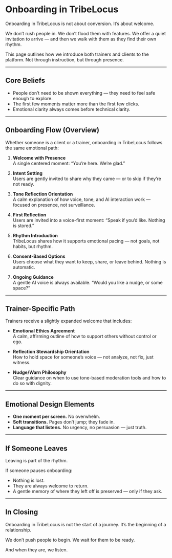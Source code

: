 # Onboarding in TribeLocus

Onboarding in TribeLocus is not about conversion. It’s about welcome.

We don’t rush people in. We don’t flood them with features. We offer a quiet invitation to arrive — and then we walk with them as they find their own rhythm.

This page outlines how we introduce both trainers and clients to the platform. Not through instruction, but through presence.

---

## Core Beliefs

- People don’t need to be shown everything — they need to feel safe enough to explore.
- The first few moments matter more than the first few clicks.
- Emotional clarity always comes before technical clarity.

---

## Onboarding Flow (Overview)

Whether someone is a client or a trainer, onboarding in TribeLocus follows the same emotional path:

1. **Welcome with Presence**  
   A single centered moment: “You’re here. We’re glad.”

2. **Intent Setting**  
   Users are gently invited to share why they came — or to skip if they’re not ready.

3. **Tone Reflection Orientation**  
   A calm explanation of how voice, tone, and AI interaction work — focused on presence, not surveillance.

4. **First Reflection**  
   Users are invited into a voice-first moment: “Speak if you’d like. Nothing is stored.”

5. **Rhythm Introduction**  
   TribeLocus shares how it supports emotional pacing — not goals, not habits, but rhythm.

6. **Consent-Based Options**  
   Users choose what they want to keep, share, or leave behind. Nothing is automatic.

7. **Ongoing Guidance**  
   A gentle AI voice is always available. “Would you like a nudge, or some space?”

---

## Trainer-Specific Path

Trainers receive a slightly expanded welcome that includes:

- **Emotional Ethics Agreement**  
  A calm, affirming outline of how to support others without control or ego.

- **Reflection Stewardship Orientation**  
  How to hold space for someone’s voice — not analyze, not fix, just witness.

- **Nudge/Warn Philosophy**  
  Clear guidance on when to use tone-based moderation tools and how to do so with dignity.

---

## Emotional Design Elements

- **One moment per screen.** No overwhelm.
- **Soft transitions.** Pages don’t jump; they fade in.
- **Language that listens.** No urgency, no persuasion — just truth.

---

## If Someone Leaves

Leaving is part of the rhythm.

If someone pauses onboarding:
- Nothing is lost.
- They are always welcome to return.
- A gentle memory of where they left off is preserved — only if they ask.

---

## In Closing

Onboarding in TribeLocus is not the start of a journey. It’s the beginning of a relationship.

We don’t push people to begin. We wait for them to be ready.

And when they are, we listen.
